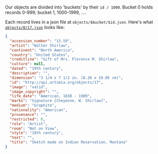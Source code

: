 Our objects are divided into 'buckets' by their `id / 1000`. Bucket 0
holds records 0-999; bucket 1, 1000-1999, ….

Each record lives in a json file at `objects/$bucket/$id.json`. Here's
what [`objects/0/17.json`][] looks like:

```json
{
  "accession_number": "13.59",
  "artist": "Walter Shirlaw",
  "continent": "North America",
  "country": "United States",
  "creditline": "Gift of Mrs. Florence M. Shirlaw",
  "culture": null,
  "dated": "19th century",
  "description": "",
  "dimension": "3 1/4 x 7 1/2 in. (8.26 x 19.05 cm)",
  "id": "http://api.artsmia.org/objects/17",
  "image": "valid",
  "image_copyright": "",
  "life_date": "American, 1838 - 1909",
  "marks": "Signature [Cheyenne. W. Shirlaw]",
  "medium": "Graphite",
  "nationality": "American",
  "provenance": "",
  "restricted": 0,
  "role": "Artist",
  "room": "Not on View",
  "style": "19th century",
  "text": "",
  "title": "Sketch made on Indian Reservation, Montana"
}
```

[`objects/0/17.json`]: https://github.com/artsmia/collection.json/blob/master/objects/0/17.json
